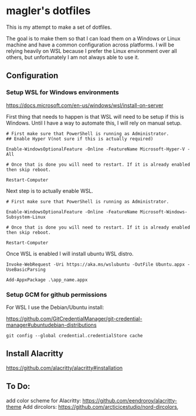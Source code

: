 # magler's dotfiles
This is my attempt to make a set of dotfiles.

The goal is to make them so that I can load them on a Windows or Linux machine and have a common configuration across platforms. I will be relying heavily on WSL because I prefer the Linux environment over all others, but unfortunately I am not always able to use it.

## Configuration
### Setup WSL for Windows environments

https://docs.microsoft.com/en-us/windows/wsl/install-on-server

First thing that needs to happen is that WSL will need to be setup if this is Windows. Until I have a way to automate this, I will rely on manual setup.

```
# First make sure that PowerShell is running as Administrator.
## Enable Hyper V(not sure if this is actually required)

Enable-WindowsOptionalFeature -Online -FeatureName Microsoft-Hyper-V -All

# Once that is done you will need to restart. If it is already enabled then skip reboot.

Restart-Computer
```
Next step is to actually enable WSL.

```
# First make sure that PowerShell is running as Administrator.

Enable-WindowsOptionalFeature -Online -FeatureName Microsoft-Windows-Subsystem-Linux

# Once that is done you will need to restart. If it is already enabled then skip reboot.

Restart-Computer
```

Once WSL is enabled I will install ubuntu WSL distro.
```
Invoke-WebRequest -Uri https://aka.ms/wslubuntu -OutFile Ubuntu.appx -UseBasicParsing

Add-AppxPackage .\app_name.appx
 ```
### Setup GCM for github permissions
For WSL I use the Debian/Ubuntu install:

https://github.com/GitCredentialManager/git-credential-manager#ubuntudebian-distributions
```
git config --global credential.credentialStore cache
```

## Install Alacritty
https://github.com/alacritty/alacritty#installation


## To Do:
add color scheme for Alacritty: https://github.com/eendroroy/alacritty-theme
Add dircolors: https://github.com/arcticicestudio/nord-dircolors,
